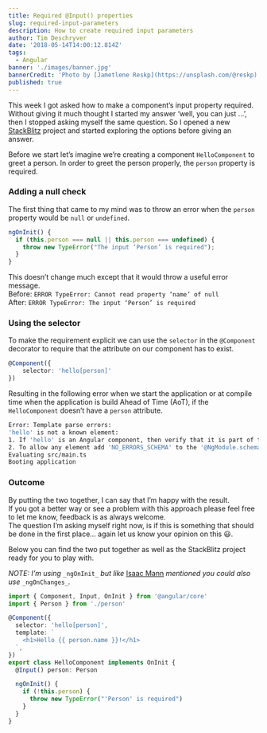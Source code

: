 ```yaml
---
title: Required @Input() properties
slug: required-input-parameters
description: How to create required input parameters
author: Tim Deschryver
date: '2018-05-14T14:00:12.814Z'
tags:
  - Angular
banner: './images/banner.jpg'
bannerCredit: 'Photo by [Jametlene Reskp](https://unsplash.com/@reskp) on [Unsplash](https://unsplash.com)'
published: true
---
```


This week I got asked how to make a component’s input property required. Without giving it much thought I started my answer ‘well, you can just …’, then I stopped asking myself the same question. So I opened a new [StackBlitz](https://stackblitz.com/) project and started exploring the options before giving an answer.

Before we start let’s imagine we’re creating a component `HelloComponent` to greet a person. In order to greet the person properly, the `person` property is required.

### Adding a null check

The first thing that came to my mind was to throw an error when the `person` property would be `null` or `undefined`.

```ts
ngOnInit() {
  if (this.person === null || this.person === undefined) {
    throw new TypeError("The input ‘Person’ is required");
  }
}
```

This doesn’t change much except that it would throw a useful error message.  
Before: `ERROR TypeError: Cannot read property ‘name’ of null`  
After: `ERROR TypeError: The input ‘Person’ is required`

### Using the selector

To make the requirement explicit we can use the `selector` in the `@Component` decorator to require that the attribute on our component has to exist.

```ts
@Component({
    selector: 'hello[person]'
})
```

Resulting in the following error when we start the application or at compile time when the application is build Ahead of Time (AoT), if the `HelloComponent` doesn’t have a `person` attribute.

```bash
Error: Template parse errors:
'hello' is not a known element:
1. If 'hello' is an Angular component, then verify that it is part of this module.
2. To allow any element add 'NO_ERRORS_SCHEMA' to the '@NgModule.schemas' of this component. ("[ERROR ->]<hello></hello>"): ng:///AppModule/AppComponent.html@0:0
Evaluating src/main.ts
Booting application
```

### Outcome

By putting the two together, I can say that I’m happy with the result.  
If you got a better way or see a problem with this approach please feel free to let me know, feedback is as always welcome.  
The question I’m asking myself right now, is if this is something that should be done in the first place… again let us know your opinion on this 😃.

Below you can find the two put together as well as the StackBlitz project ready for you to play with.

_NOTE: I’m using_ `_ngOnInit_` _but like_ [Isaac Mann](https://twitter.com/MannIsaac) _mentioned you could also use_ `_ngOnChanges_`_._

```ts
import { Component, Input, OnInit } from '@angular/core'
import { Person } from './person'

@Component({
  selector: 'hello[person]',
  template: `
    <h1>Hello {{ person.name }}!</h1>
  `,
})
export class HelloComponent implements OnInit {
  @Input() person: Person

  ngOnInit() {
    if (!this.person) {
      throw new TypeError("'Person' is required")
    }
  }
}
```
